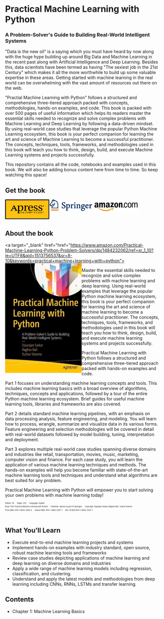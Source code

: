 # Practical Machine Learning with Python
### A Problem-Solver's Guide to Building Real-World Intelligent Systems

"Data is the new oil" is a saying which you must have heard by now along with the huge hype building up around Big Data and Machine Learning in the recent past along with Artificial Intelligence and Deep Learning. Besides this, data scientists have been termed as having "The sexiest job in the 21st Century" which makes it all the more worthwhile to build up some valuable expertise in these areas. Getting started with machine learning in the real world can be overwhelming with the vast amount of resources out there on the web.

"Practial Machine Learning with Python"  follows a structured and comprehensive three-tiered approach packed with concepts, methodologies, hands-on examples, and code. This book is packed with over 500 pages of useful information which helps its readers master the essential skills needed to recognize and solve complex problems with Machine Learning and Deep Learning by following a data-driven mindset. By using real-world case studies that leverage the popular Python Machine Learning ecosystem, this book is your perfect companion for learning the art and science of Machine Learning to become a successful practitioner. The concepts, techniques, tools, frameworks, and methodologies used in this book will teach you how to think, design, build, and execute Machine Learning systems and projects successfully.

This repository contains all the code, notebooks and examples used in this book. We will also be adding bonus content here from time to time. So keep watching this space!

## Get the book 
<div>
<a target="_blank" href="https://www.apress.com/us/book/9781484232064">
  <img src="./media/banners/apress_logo.png" alt="apress" align="left"/>
</a>
<a target="_blank" href="http://www.springer.com/us/book/9781484232064">
  <img src="./media/banners/springer_logo.png" alt="springer" align="left"/>
</a>
<a target="_blank" href="https://www.amazon.com/Practical-Machine-Learning-Python-Problem-Solvers/dp/1484232062/ref=sr_1_10?ie=UTF8&qid=1513756537&sr=8-10&keywords=practical+machine+learning+with+python">
  <img src="./media/banners/amazon_logo.jpg" alt="amazon" align="left"/>
</a>
<br>
</div>
<br>
<div>
</div>
<br><br>

## About the book 
<a target="_blank" href="href="https://www.amazon.com/Practical-Machine-Learning-Python-Problem-Solvers/dp/1484232062/ref=sr_1_10?ie=UTF8&qid=1513756537&sr=8-10&keywords=practical+machine+learning+with+python">
  <img src="./media/banners/cover_front.jpg" alt="Book Cover" width="250" align="left"/>
</a>

Master the essential skills needed to recognize and solve complex problems with machine learning and deep learning. Using real-world examples that leverage the popular Python machine learning ecosystem, this book is your perfect companion for learning the art and science of machine learning to become a successful practitioner. The concepts, techniques, tools, frameworks, and methodologies used in this book will teach you how to think, design, build, and execute machine learning systems and projects successfully. 

Practical Machine Learning with Python follows a structured and comprehensive three-tiered approach packed with hands-on examples and code.

Part 1 focuses on understanding machine learning concepts and tools. This includes machine learning basics with a broad overview of algorithms, techniques, concepts and applications, followed by a tour of the entire Python machine learning ecosystem. Brief guides for useful machine learning tools, libraries and frameworks are also covered.

Part 2 details standard machine learning pipelines, with an emphasis on data processing analysis, feature engineering, and modeling. You will learn how to process, wrangle, summarize and visualize data in its various forms. Feature engineering and selection methodologies will be covered in detail with real-world datasets followed by model building, tuning, interpretation and deployment.

Part 3 explores multiple real-world case studies spanning diverse domains and industries like retail, transportation, movies, music, marketing, computer vision and finance. For each case study, you will learn the application of various machine learning techniques and methods. The hands-on examples will help you become familiar with state-of-the-art machine learning tools and techniques and understand what algorithms are best suited for any problem.

Practical Machine Learning with Python will empower you to start solving your own problems with machine learning today!

<div style='font-size:0.5em;'><sup>
Edition: 1st &emsp; Pages: 532 &emsp; Language: English<br/>
Book Title: Practical Machine Learning with Python &emsp; Publisher: Apress (a part of Springer) &emsp; Copyright: Dipanjan Sarkar, Raghav Bali, Tushar Sharma<br/>  
Print ISBN: 978-1-4842-3206-4 &emsp; Online ISBN: 978-1-4842-3207-1 &emsp; DOI: 10.1007/978-1-4842-3207-1<br/>
</div>


<br>

## What You'll Learn

 - Execute end-to-end machine learning projects and systems
 - Implement hands-on examples with industry standard, open source, robust machine learning tools and frameworks
 - Review case studies depicting applications of machine learning and deep learning on diverse domains and industries
 - Apply a wide range of machine learning models including regression, classification, and clustering.
 - Understand and apply the latest models and methodologies from deep learning including CNNs, RNNs, LSTMs and transfer learning.
 
 
## Contents  

 - Chapter 1: Machine Learning Basics


